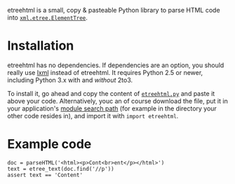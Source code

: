 etreehtml is a small, copy & pasteable Python library to parse HTML code into [`xml.etree.ElementTree`](http://docs.python.org/library/xml.etree.elementtree.html).


# Installation

etreehtml has no dependencies. If dependencies are an option, you should really use [lxml](http://lxml.de/parsing.html) instead of etreehtml.
It requires Python 2.5 or newer, including Python 3.x with and *without* 2to3.

To install it, go ahead and copy the content of [`etreehtml.py`](https://raw.github.com/phihag/etreehtml-py/master/etreehtml.py) and paste it above your code. Alternatively, youc an of course download the file, put it in your application&#x27;s [module search path](http://docs.python.org/tutorial/modules.html#the-module-search-path) (for example in the directory your other code resides in), and import it with `import etreehtml`.

# Example code

    doc = parseHTML('<html><p>Cont<br>ent</p></html>')
    text = etree_text(doc.find('//p'))
    assert text == 'Content'
